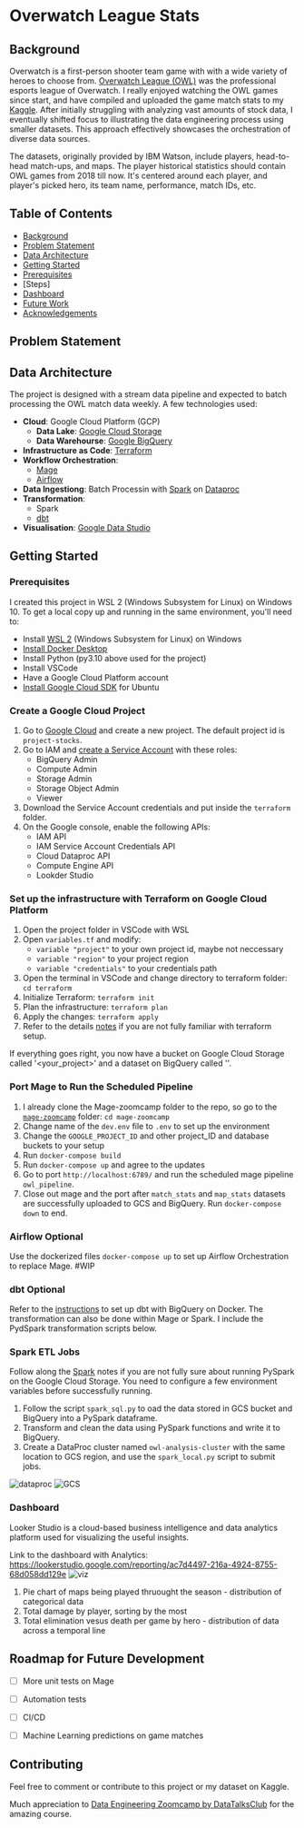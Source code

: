 # Overwatch League Stats

## Background

Overwatch is a first-person shooter team game with with a wide variety of heroes to choose from. [Overwatch League (OWL)](https://overwatchleague.com/en-us/news/23303225) was the professional esports league of Overwatch. I really enjoyed watching the OWL games since start, and have compiled and uploaded the game match stats to my [Kaggle](https://www.kaggle.com/datasets/sherrytp/overwatch-league-stats-lab). After initially struggling with analyzing vast amounts of stock data, I eventually shifted focus to illustrating the data engineering process using smaller datasets. This approach effectively showcases the orchestration of diverse data sources.

The datasets, originally provided by IBM Watson, include players, head-to-head match-ups, and maps. The player historical statistics should contain OWL games from 2018 till now. It's centered around each player, and player's picked hero, its team name, performance, match IDs, etc.

## Table of Contents

- [Background]()
- [Problem Statement]()
- [Data Architecture]()
- [Getting Started]()
- [Prerequisites]()
- [Steps]
- [Dashboard]()
- [Future Work]()
- [Acknowledgements]()

## Problem Statement

## Data Architecture

The project is designed with a stream data pipeline and expected to batch processing the OWL match data weekly. A few technologies used:

- **Cloud**: Google Cloud Platform (GCP)
    - **Data Lake**: [Google Cloud Storage](https://cloud.google.com/storage)
    - **Data Warehourse**: [Google BigQuery](https://cloud.google.com/bigquery)
-  **Infrastructure as Code**: [Terraform](https://www.terraform.io/downloads/)
- **Workflow Orchestration**: 
    - [Mage](https://github.com/mage-ai/mage-zoomcamp?tab=readme-ov-file#lets-get-started)
    - [Airflow](https://airflow.apache.org)
- **Data Ingestiong**:  Batch Processin with [Spark](https://spark.apache.org/) on [Dataproc](https://cloud.google.com/dataproc)
- **Transformation**: 
    - Spark
    - [dbt](https://github.com/dbt-labs/dbt-core/blob/main/docker/Dockerfile)
- **Visualisation**: [Google Data Studio](https://datastudio.google.com/)


## Getting Started 

### Prerequisites

I created this project in WSL 2 (Windows Subsystem for Linux) on Windows 10. 
To get a local copy up and running in the same environment, you'll need to:

- Install [WSL 2](https://docs.microsoft.com/en-us/windows/wsl/install) (Windows Subsystem for Linux) on Windows
- [Install Docker Desktop](https://docs.docker.com/desktop/windows/install/)
- Install Python (py3.10 above used for the project)
- Install VSCode
- Have a Google Cloud Platform account
- [Install Google Cloud SDK](https://cloud.google.com/sdk/docs/install-sdk#deb) for Ubuntu

### Create a Google Cloud Project

1. Go to [Google Cloud](https://console.cloud.google.com/) and create a new project. The default project id is `project-stocks`. 
2. Go to IAM and [create a Service Account](https://cloud.google.com/docs/authentication/getting-started#creating_a_service_account) with these roles:
    - BigQuery Admin
    - Compute Admin
    - Storage Admin
    - Storage Object Admin
    - Viewer
3. Download the Service Account credentials and put inside the `terraform` folder.
4. On the Google console, enable the following APIs:
    - IAM API
    - IAM Service Account Credentials API
    - Cloud Dataproc API
    - Compute Engine API
    - Lookder Studio

### Set up the infrastructure with Terraform on Google Cloud Platform

1. Open the project folder in VSCode with WSL
2. Open `variables.tf` and modify:
    * `variable "project"` to your own project id, maybe not neccessary
    * `variable "region"` to your project region
    * `variable "credentials"` to your credentials path
3. Open the terminal in VSCode and change directory to terraform folder: `cd terraform` 
4. Initialize Terraform: `terraform init`
5. Plan the infrastructure: `terraform plan`
6. Apply the changes: `terraform apply`
7. Refer to the details [notes]('/terraform/README.md') if you are not fully familiar with terraform setup. 

If everything goes right, you now have a bucket on Google Cloud Storage called '<your_project>' and a dataset on BigQuery called ''.

### Port Mage to Run the Scheduled Pipeline

1. I already clone the Mage-zoomcamp folder to the repo, so go to the [`mage-zoomcamp`]('/mage-zoomcamp/') folder: `cd mage-zoomcamp`
2. Change name of the `dev.env` file to `.env` to set up the environment
3. Change the `GOOGLE_PROJECT_ID` and other project_ID and database buckets to your setup
4. Run `docker-compose build`
5. Run `docker-compose up` and agree to the updates
6. Go to port `http://localhost:6789/` and run the scheduled mage pipeline `owl_pipeline`. 
7. Close out mage and the port after `match_stats` and `map_stats` datasets are successfully uploaded to GCS and BigQuery. Run `docker-compose down` to end. 


### Airflow Optional

Use the dockerized files `docker-compose up` to set up Airflow Orchestration to replace Mage. #WIP

### dbt Optional

Refer to the [instructions]('/dbt_docker/README.md') to set up dbt with BigQuery on Docker. The transformation can also be done within Mage or Spark. I include the PydSpark transformation scripts below. 


### Spark ETL Jobs

Follow along the [Spark]('/spark/README.md') notes if you are not fully sure about running PySpark on the Google Cloud Storage. You need to configure a few environment variables before successfully running. 

1. Follow the script `spark_sql.py` to oad the data stored in GCS bucket and BigQuery into a PySpark dataframe. 
2. Transform and clean the data using PySpark functions and write it to BigQuery. 
3. Create a DataProc cluster named `owl-analysis-cluster` with the same location to GCS region, and use the `spark_local.py` script to submit jobs. 

![dataproc](Dataproc.png)
![GCS](GCSbucket.png)

### Dashboard 

Looker Studio is a cloud-based business intelligence and data analytics platform used for visualizing the useful insights.

Link to the dashboard with Analytics: https://lookerstudio.google.com/reporting/ac7d4497-216a-4924-8755-68d058dd129e
![viz](Visuals.png)

1. Pie chart of maps being played thruought the season - distribution of categorical data
2. Total damage by player, sorting by the most
3. Total elimination vesus death per game by hero - distribution of data across a temporal line


## Roadmap for Future Development

- [ ] More unit tests on Mage
- [ ] Automation tests
- [ ] CI/CD
- [ ] Machine Learning predictions on game matches


## Contributing

Feel free to comment or contribute to this project or my dataset on Kaggle. 

Much appreciation to [Data Engineering Zoomcamp by DataTalksClub](https://github.com/DataTalksClub/data-engineering-zoomcamp) for the amazing course. 